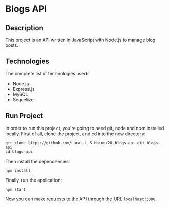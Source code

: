 # Blogs API

## Description

This project is an API written in JavaScript with Node.js to manage blog posts.

## Technologies

The complete list of technologies used:

- Node.js
- Express.js
- MySQL
- Sequelize

## Run Project

In order to run this project, you're going to need git, node and npm installed
locally.
First of all, clone the project, and cd into the new directory:
```{sh}
git clone https://github.com/Lucas-L-S-Haine/28-blogs-api.git blogs-api
cd blogs-api
```
Then install the dependencies:
```{sh}
npm install
```
Finally, run the application:
```{sh}
npm start
```
Now you can make requests to the API through the URL `localhost:3000`.
